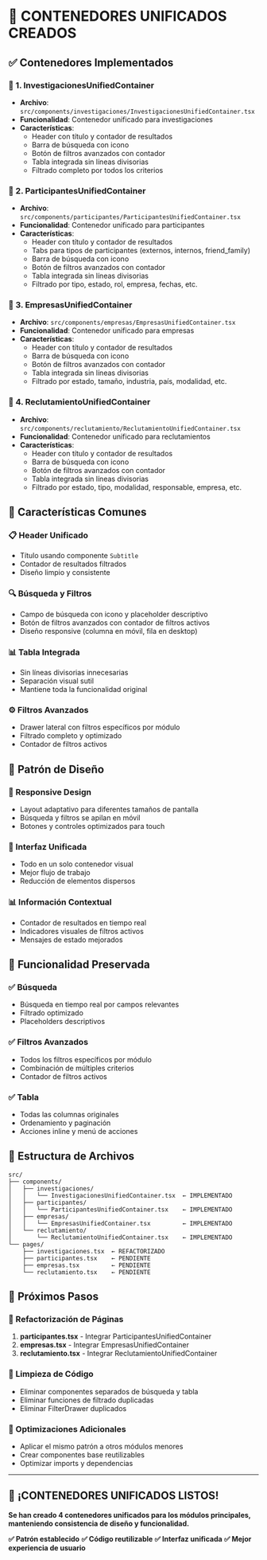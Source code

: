 # 🎯 CONTENEDORES UNIFICADOS CREADOS

## ✅ Contenedores Implementados

### 🔧 1. InvestigacionesUnifiedContainer
- **Archivo**: `src/components/investigaciones/InvestigacionesUnifiedContainer.tsx`
- **Funcionalidad**: Contenedor unificado para investigaciones
- **Características**:
  - Header con título y contador de resultados
  - Barra de búsqueda con icono
  - Botón de filtros avanzados con contador
  - Tabla integrada sin líneas divisorias
  - Filtrado completo por todos los criterios

### 🔧 2. ParticipantesUnifiedContainer
- **Archivo**: `src/components/participantes/ParticipantesUnifiedContainer.tsx`
- **Funcionalidad**: Contenedor unificado para participantes
- **Características**:
  - Header con título y contador de resultados
  - Tabs para tipos de participantes (externos, internos, friend_family)
  - Barra de búsqueda con icono
  - Botón de filtros avanzados con contador
  - Tabla integrada sin líneas divisorias
  - Filtrado por tipo, estado, rol, empresa, fechas, etc.

### 🔧 3. EmpresasUnifiedContainer
- **Archivo**: `src/components/empresas/EmpresasUnifiedContainer.tsx`
- **Funcionalidad**: Contenedor unificado para empresas
- **Características**:
  - Header con título y contador de resultados
  - Barra de búsqueda con icono
  - Botón de filtros avanzados con contador
  - Tabla integrada sin líneas divisorias
  - Filtrado por estado, tamaño, industria, país, modalidad, etc.

### 🔧 4. ReclutamientoUnifiedContainer
- **Archivo**: `src/components/reclutamiento/ReclutamientoUnifiedContainer.tsx`
- **Funcionalidad**: Contenedor unificado para reclutamientos
- **Características**:
  - Header con título y contador de resultados
  - Barra de búsqueda con icono
  - Botón de filtros avanzados con contador
  - Tabla integrada sin líneas divisorias
  - Filtrado por estado, tipo, modalidad, responsable, empresa, etc.

## 🎯 Características Comunes

### 📋 Header Unificado
- Título usando componente `Subtitle`
- Contador de resultados filtrados
- Diseño limpio y consistente

### 🔍 Búsqueda y Filtros
- Campo de búsqueda con icono y placeholder descriptivo
- Botón de filtros avanzados con contador de filtros activos
- Diseño responsive (columna en móvil, fila en desktop)

### 📊 Tabla Integrada
- Sin líneas divisorias innecesarias
- Separación visual sutil
- Mantiene toda la funcionalidad original

### ⚙️ Filtros Avanzados
- Drawer lateral con filtros específicos por módulo
- Filtrado completo y optimizado
- Contador de filtros activos

## 🎨 Patrón de Diseño

### 📱 Responsive Design
- Layout adaptativo para diferentes tamaños de pantalla
- Búsqueda y filtros se apilan en móvil
- Botones y controles optimizados para touch

### 🎯 Interfaz Unificada
- Todo en un solo contenedor visual
- Mejor flujo de trabajo
- Reducción de elementos dispersos

### 📊 Información Contextual
- Contador de resultados en tiempo real
- Indicadores visuales de filtros activos
- Mensajes de estado mejorados

## 🔧 Funcionalidad Preservada

### ✅ Búsqueda
- Búsqueda en tiempo real por campos relevantes
- Filtrado optimizado
- Placeholders descriptivos

### ✅ Filtros Avanzados
- Todos los filtros específicos por módulo
- Combinación de múltiples criterios
- Contador de filtros activos

### ✅ Tabla
- Todas las columnas originales
- Ordenamiento y paginación
- Acciones inline y menú de acciones

## 📁 Estructura de Archivos

```
src/
├── components/
│   ├── investigaciones/
│   │   └── InvestigacionesUnifiedContainer.tsx  ← IMPLEMENTADO
│   ├── participantes/
│   │   └── ParticipantesUnifiedContainer.tsx    ← IMPLEMENTADO
│   ├── empresas/
│   │   └── EmpresasUnifiedContainer.tsx         ← IMPLEMENTADO
│   └── reclutamiento/
│       └── ReclutamientoUnifiedContainer.tsx    ← IMPLEMENTADO
└── pages/
    ├── investigaciones.tsx  ← REFACTORIZADO
    ├── participantes.tsx    ← PENDIENTE
    ├── empresas.tsx         ← PENDIENTE
    └── reclutamiento.tsx    ← PENDIENTE
```

## 🎯 Próximos Pasos

### 🔄 Refactorización de Páginas
1. **participantes.tsx** - Integrar ParticipantesUnifiedContainer
2. **empresas.tsx** - Integrar EmpresasUnifiedContainer
3. **reclutamiento.tsx** - Integrar ReclutamientoUnifiedContainer

### 🧹 Limpieza de Código
- Eliminar componentes separados de búsqueda y tabla
- Eliminar funciones de filtrado duplicadas
- Eliminar FilterDrawer duplicados

### 🎨 Optimizaciones Adicionales
- Aplicar el mismo patrón a otros módulos menores
- Crear componentes base reutilizables
- Optimizar imports y dependencias

---

## 🚀 ¡CONTENEDORES UNIFICADOS LISTOS!

**Se han creado 4 contenedores unificados para los módulos principales, manteniendo consistencia de diseño y funcionalidad.**

**✅ Patrón establecido**
**✅ Código reutilizable**
**✅ Interfaz unificada**
**✅ Mejor experiencia de usuario**

